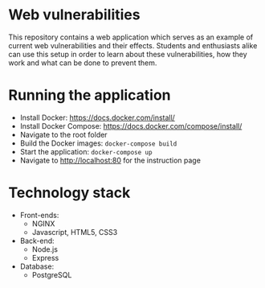 # Web vulnerabilities
This repository contains a web application which serves as an example of current web vulnerabilities and their effects. 
Students and enthusiasts alike can use this setup in order to learn 
about these vulnerabilities, how they work and what can be done to prevent them.

# Running the application
* Install Docker: <https://docs.docker.com/install/>
* Install Docker Compose: <https://docs.docker.com/compose/install/>
* Navigate to the root folder
* Build the Docker images: `docker-compose build`
* Start the application: `docker-compose up`
* Navigate to <http://localhost:80> for the instruction page

# Technology stack
* Front-ends:
  * NGINX
  * Javascript, HTML5, CSS3
* Back-end:
  * Node.js
  * Express
* Database:
  * PostgreSQL




